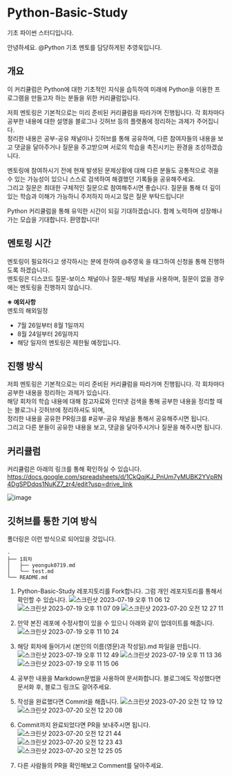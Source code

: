# Python-Basic-Study
기초 파이썬 스터디입니다.

안녕하세요. @Python 기초 멘토를 담당하게된 추영욱입니다.

## 개요
이 커리큘럼은 Python에 대한 기초적인 지식을 습득하여 미래에 Python을 이용한 프로그램을 만들고자 하는 분들을 위한 커리큘럼입니다.  

저희 멘토링은 기본적으로는 미리 준비된 커리큘럼을 따라가며 진행됩니다. 각 회차마다 공부한 내용에 대한 설명을 블로그나 깃허브 등의 플랫폼에 정리하는 과제가 주어집니다.   
정리한 내용은 공부-공유 채널이나 깃허브를 통해 공유하며, 다른 참여자들의 내용을 보고 댓글을 달아주거나 질문을 주고받으며 서로의 학습을 촉진시키는 환경을 조성하겠습니다.  

멘토링에 참여하시기 전에 현재 발생된 문제상황에 대해 다른 분들도 공통적으로 겪을 수 있는 가능성이 있으니 스스로 검색하여 해결했던 기록들을 공유해주세요.  
그리고 질문은 최대한 구체적인 질문으로 참여해주시면 좋습니다. 질문을 통해 더 깊이 있는 학습과 이해가 가능하니 주저하지 마시고 많은 질문 부탁드립니다!  

Python 커리큘럼을 통해 유익한 시간이 되길 기대하겠습니다. 함께 노력하며 성장해나가는 모습을 기대합니다. 환영합니다!  

## 멘토링 시간
멘토링이 필요하다고 생각하시는 분에 한하여 @추영욱 을 태그하여 신청을 통해 진행하도록 하겠습니다.  
멘토링은 디스코드 질문-보이스 채널이나 질문-채팅 채널을 사용하며, 질문이 없을 경우에는 멘토링을 진행하지 않습니다.  

**※ 예외사항**  
멘토의 해외일정
-  7월 26일부터 8월 1일까지
-  8월 24일부터 26일까지
-  해당 일자의 멘토링은 제한될 예정입니다.

## 진행 방식
저희 멘토링은 기본적으로는 미리 준비된 커리큘럼을 따라가며 진행됩니다. 각 회차마다 공부한 내용을 정리하는 과제가 있습니다.  
해당 회차의 학습 내용에 대해 참고자료와 인터넷 검색을 통해 공부한 내용을 정리할 때는 블로그나 깃허브에 정리하셔도 되며,  
정리한 내용을 공유한 PR링크를 #공부-공유 채널을 통해서 공유해주시면 됩니다.  
그리고 다른 분들이 공유한 내용을 보고, 댓글을 달아주시거나 질문을 해주시면 됩니다.  

## 커리큘럼
커리큘럼은 아래의 링크를 통해 확인하실 수 있습니다.  
https://docs.google.com/spreadsheets/d/1CkQqjKJ_PnUm7yMUBK2YVpRN4DgSPDdqs1NuKZ7_zr4/edit?usp=drive_link

![image](https://github.com/SUSC-KR/Python-Basic-Study/assets/54111883/49aca012-1367-45b6-9989-563d87c36475)


## 깃허브를 통한 기여 방식
폴더링은 이런 방식으로 되어있을 것입니다.  
```
.
├── 1회차
│   ├── yeonguk0719.md
│   └── test.md
└── README.md
```

1. Python-Basic-Study 레포지토리를 Fork합니다. 그럼 개인 레포지토리를 통해서 확인할 수 있습니다.
![스크린샷 2023-07-19 오후 11 06 12](https://github.com/SUSC-KR/Python-Basic-Study/assets/54111883/07494874-cdd0-4c64-bd2e-00c8c8229a25)
![스크린샷 2023-07-19 오후 11 07 09](https://github.com/SUSC-KR/Python-Basic-Study/assets/54111883/0ceb0c05-f42e-4eb1-9a21-77f4d1c4e062)
![스크린샷 2023-07-20 오전 12 27 11](https://github.com/SUSC-KR/Python-Basic-Study/assets/54111883/396a8109-779e-4189-b6c5-e4bc4123f1f0)

2. 만약 본진 레포에 수정사항이 있을 수 있으니 아래와 같이 업데이트를 해줍니다.
![스크린샷 2023-07-19 오후 11 10 24](https://github.com/SUSC-KR/Python-Basic-Study/assets/54111883/3074753a-09ce-4a37-948b-a7fc60f257ce)

3. 해당 회차에 들어가서 (본인의 이름(영문)과 작성일).md 파일을 만듭니다.
![스크린샷 2023-07-19 오후 11 12 49](https://github.com/SUSC-KR/Python-Basic-Study/assets/54111883/3f9b14cd-83bc-4dda-b588-cd3c31fc8fbd)
![스크린샷 2023-07-19 오후 11 13 36](https://github.com/SUSC-KR/Python-Basic-Study/assets/54111883/7a694fc7-75da-4f3d-a7e5-0994baa1292e)
![스크린샷 2023-07-19 오후 11 15 06](https://github.com/SUSC-KR/Python-Basic-Study/assets/54111883/9d2af833-b415-4715-8e60-4dad795477e1)


5. 공부한 내용을 Markdown문법을 사용하여 문서화합니다. 블로그에도 작성했다면 문서화 후, 블로그 링크도 걸어주세요.
6. 작성을 완료했다면 Commit을 해줍니다.
![스크린샷 2023-07-20 오전 12 19 12](https://github.com/SUSC-KR/Python-Basic-Study/assets/54111883/cf2c47a2-cb79-46fb-812b-962656629f95)
![스크린샷 2023-07-20 오전 12 20 08](https://github.com/SUSC-KR/Python-Basic-Study/assets/54111883/cc4b07b1-a2ca-432e-b58e-c004bd68b41f)


8. Commit까지 완료되었다면 PR을 보내주시면 됩니다.
![스크린샷 2023-07-20 오전 12 21 44](https://github.com/SUSC-KR/Python-Basic-Study/assets/54111883/0b3542db-e0e2-45b1-b43b-53e8ab3ad473)
![스크린샷 2023-07-20 오전 12 23 43](https://github.com/SUSC-KR/Python-Basic-Study/assets/54111883/14e519fc-a6e9-4889-bbf9-49f3ce8c3a09)
![스크린샷 2023-07-20 오전 12 25 05](https://github.com/SUSC-KR/Python-Basic-Study/assets/54111883/fe491f3e-5163-49b7-8013-1d320db63318)

7. 다른 사람들의 PR을 확인해보고 Comment를 달아주세요.

